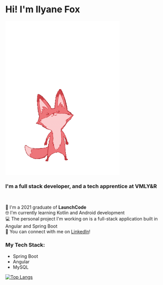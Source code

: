 # Hi! I'm Ilyane Fox

![jumping fox](Fox-anim.gif)

### I'm a full stack developer, and a tech apprentice at VMLY&R
<br>

🚀 I'm a 2021 graduate of **LaunchCode**
<br>
🤓 I'm currently learning Kotlin and Android development
<br>
💻 The personal project I'm working on is a full-stack application built in Angular and Spring Boot
<br>
👋 You can connect with me on [LinkedIn](https://www.linkedin.com/in/ilyane-fox-297a98218)!
<br>

### My Tech Stack:
- Spring Boot
- Angular
- MySQL


[![Top Langs](https://github-readme-stats.vercel.app/api/top-langs/?username=ilyanefox)](https://github.com/ilyanefox/github-readme-stats)



<!--
**ilyanefox/ilyanefox** is a ✨ _special_ ✨ repository because its `README.md` (this file) appears on your GitHub profile.

Here are some ideas to get you started:

- 🔭 I’m currently working on ...
- 🌱 I’m currently learning ...
- 👯 I’m looking to collaborate on ...
- 🤔 I’m looking for help with ...
- 💬 Ask me about ...
- 📫 How to reach me: ...
- 😄 Pronouns: ...
- ⚡ Fun fact: ...
-->
